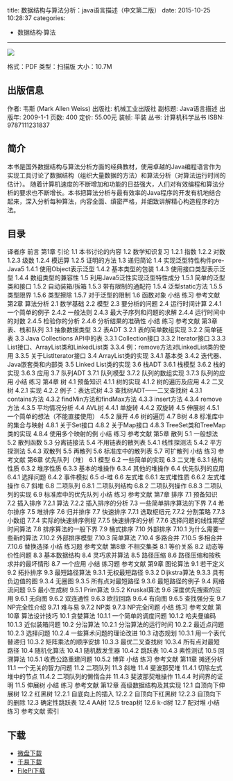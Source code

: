 title: 数据结构与算法分析：java语言描述（中文第二版）
date: 2015-10-25 10:28:37
categories:
  - 数据结构·算法
---

![](http://img3.douban.com/lpic/s28318872.jpg)

格式：PDF
类型：扫描版
大小：10.7M

<!-- more -->

## 出版信息 ##

作者: 韦斯 (Mark Allen Weiss) 
出版社: 机械工业出版社
副标题: Java语言描述
出版年: 2009-1-1
页数: 400
定价: 55.00元
装帧: 平装
丛书: 计算机科学丛书
ISBN: 9787111231837

## 简介 ##

本书是国外数据结构与算法分析方面的经典教材，使用卓越的Java编程语言作为实现工具讨论了数据结构（组织大量数据的方法）和算法分析（对算法运行时间的估计）。 随着计算机速度的不断增加和功能的日益强大，人们对有效编程和算法分析的要求也不断增长。本书把算法分析与最有效率的Java程序的开发有机地结合起来，深入分析每种算法，内容全面、缜密严格，并细致讲解精心构造程序的方法。

## 目录 ##

译者序
前言
第1章 引论
1.1 本书讨论的内容
1.2 数学知识复习
1.2.1 指数
1.2.2 对数
1.2.3 级数
1.2.4 模运算
1.2.5 证明的方法
1.3 递归简论
1.4 实现泛型特性构件pre-Java5
1.4.1 使用Object表示泛型
1.4.2 基本类型的包装
1.4.3 使用接口类型表示泛型
1.4.4 数组类型的兼容性
1.5 利用Java5泛性实现泛型特性成分
1.5.1 简单的泛型类和接口
1.5.2 自动装箱/拆箱
1.5.3 带有限制的通配符
1.5.4 泛型static方法
1.5.5 类型限界
1.5.6 类型擦除
1.5.7 对于泛型的限制
1.6 函数对象
小结
练习
参考文献
第2章 算法分析
2.1 数学基础
2.2 模型
2.3 要分析的问题
2.4 运行时间计算
2.4.1 一个简单的例子
2.4.2 一般法则
2.4.3 最大子序列和问题的求解
2.4.4 运行时间中的对数
2.4.5 检验你的分析
2.4.6 分析结果的准确性
小结
练习
参考文献
第3章 表、栈和队列
3.1 抽象数据类型
3.2 表ADT
3.2.1 表的简单数组实现
3.2.2 简单链表
3.3 Java Collections API中的表
3.3.1 Collection接口
3.3.2 Iterator接口
3.3.3 List接口、ArrayList类和LinkedList类
3.3.4 例：remove方法对LinkedList类的使用
3.3.5 关于ListIterator接口
3.4 ArrayList类的实现
3.4.1 基本类
3.4.2 迭代器、Java嵌套类和内部类
3.5 Linked List类的实现
3.6 栈ADT
3.6.1 栈模型
3.6.2 栈的实现
3.6.3 应用
3.7 队列ADT
3.7.1 队列模型
3.7.2 队列的数组实现
3.7.3 队列的应用
小结
练习
第4章 树
4.1 预备知识
4.1.1 树的实现
4.1.2 树的遍历及应用
4.2 二叉树
4.2.1 实现
4.2.2 例子：表达式树
4.3 查找树ADT——二叉查找树
4.3.1 contains方法
4.3.2 findMin方法和findMax方法
4.3.3 insert方法
4.3.4 remove方法
4.3.5 平均情况分析
4.4 AVL树
4.4.1 单旋转
4.4.2 双旋转
4.5 伸展树
4.5.1 一个简单的想法（不能直接使用）
4.5.2 展开
4.6 树的遍历
4.7 B树
4.8 标准库中的集合与映射
4.8.1 关于Set接口
4.8.2 关于Map接口
4.8.3 TreeSet类和TreeMap类的实现
4.8.4 使用多个映射的例
小结
练习
参考文献
第5章 散列
5.1 一般想法
5.2 散列函数
5.3 分离链接法
5.4 不用链表的散列表
5.4.1 线性探测法
5.4.2 平方探测法
5.4.3 双散列
5.5 再散列
5.6 标准库中的散列表
5.7 可扩散列
小结
练习
参考文献
第6章 优先队列（堆）
6.1 模型
6.2 一些简单的实现
6.3 二叉堆
6.3.1 结构性质
6.3.2 堆序性质
6.3.3 基本的堆操作
6.3.4 其他的堆操作
6.4 优先队列的应用
6.4.1 选择问题
6.4.2 事件模拟
6.5 d-堆
6.6 左式堆
6.6.1 左式堆性质
6.6.2 左式堆操作
6.7 斜堆
6.8 二项队列
6.8.1 二项队列结构
6.8.2 二项队列操作
6.8.3 二项队列的实现
6.9 标准库中的优先队列
小结
练习
参考文献
第7章 排序
7.1 预备知识
7.2 插入排序
7.2.1 算法
7.2.2 插入排序的分析
7.3 一些简单排序算法的下界
7.4 希尔排序
7.5 堆排序
7.6 归并排序
7.7 快速排序
7.7.1 选取枢纽元
7.7.2 分割策略
7.7.3 小数组
7.7.4 实际的快速排序例程
7.7.5 快速排序的分析
7.7.6 选择问题的线性期望时间算法
7.8 排序算法的一般下界
7.9 桶式排序
7.10 外部排序
7.10.1 为什么需要一些新的算法
7.10.2 外部排序模型
7.10.3 简单算法
7.10.4 多路合并
7.10.5 多相合并
7.10.6 替换选择
小结
练习题
参考文献
第8章 不相交集类
8.1 等价关系
8.2 动态等价性问题
8.3 基本数据结构
8.4 灵巧求并算法
8.5 路径压缩
8.6 路径压缩和按秩求并的最坏情形
8.7 一个应用
小结
练习题
参考文献
第9章 图论算法
9.1 若干定义
9.2 拓扑排序
9.3 最短路径算法
9.3.1 无权最短路径
9.3.2 Dijkstra算法
9.3.3 具有负边值的图
9.3.4 无圈图
9.3.5 所有点对最短路径
9.3.6 最短路径的例子
9.4 网络流问题
9.5 最小生成树
9.5.1 Prim算法
9.5.2 Kruskal算法
9.6 深度优先搜索的应用
9.6.1 无向图
9.6.2 双连通性
9.6.3 欧拉回路
9.6.4 有向图
9.6.5 查找强分支
9.7 NP完全性介绍
9.7.1 难与易
9.7.2 NP类
9.7.3 NP完全问题
小结
练习
参考文献
第10章 算法设计技巧
10.1 贪婪算法
10.1.1 一个简单的调度问题
10.1.2 哈夫曼编码
10.1.3 近似装箱问题
10.2 分治算法
10.2.1 分治算法的运行时间
10.2.2 最近点问题
10.2.3 选择问题
10.2.4 一些算术问题的理论改进
10.3 动态规划
10.3.1 用一个表代替递归
10.3.2 矩阵乘法的顺序安排
10.3.3 最优二叉查找树
10.3.4 所有点对最短路径
10.4 随机化算法
10.4.1 随机数发生器
10.4.2 跳跃表
10.4.3 素性测试
10.5 回溯算法
10.5.1 收费公路重建问题
10.5.2 博弈
小结
练习
参考文献
第11章 摊还分析
11.1 一个无关的智力问题
11.2 二项队列
11.3 斜堆
11.4 斐波那契堆
11.4.1 切除左式堆中的节点
11.4.2 二项队列的懒惰合并
11.4.3 斐波那契堆操作
11.4.4 时间界的证明
11.5 伸展树
小结
练习
参考文献
第12章 高级数据结构及其实现
12.1 自顶向下伸展树
12.2 红黑树
12.2.1 自底向上的插入
12.2.2 自顶向下红黑树
12.2.3 自顶向下的删除
12.3 确定性跳跃表
12.4 AA树
12.5 treap树
12.6 k-d树
12.7 配对堆
小结
练习
参考文献
索引

## 下载 ##

+ [微盘下载](http://vdisk.weibo.com/s/aADaW4YRELpoR)
+ [千易下载](http://1000eb.com/1hf8u)
+ [FilePi下载](http://filepi.com/i/4F1gC09)